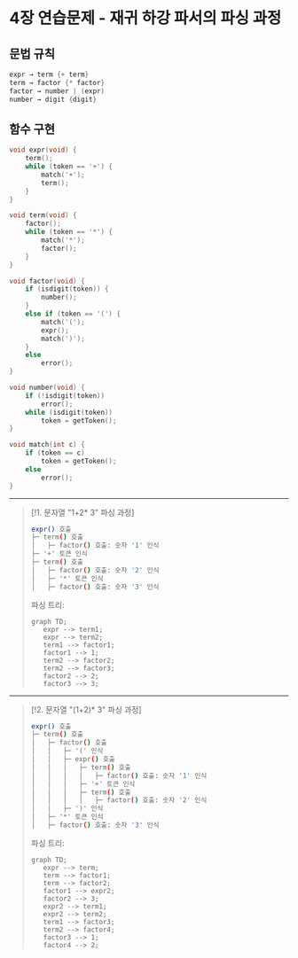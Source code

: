 # 4장 연습문제 - 재귀 하강 파서의 파싱 과정

## 문법 규칙
```C
expr → term {+ term}
term → factor {* factor}
factor → number | (expr)
number → digit {digit}
```

## 함수 구현
```C
void expr(void) {
    term();
    while (token == '+') {
        match('+');
        term();
    }
}

void term(void) {
    factor();
    while (token == '*') {
        match('*');
        factor();
    }
}

void factor(void) {
    if (isdigit(token)) {
        number();
    }
    else if (token == '(') {
        match('(');
        expr();
        match(')');
    }
    else
        error();
}

void number(void) {
    if (!isdigit(token))
        error();
    while (isdigit(token))
        token = getToken();
}

void match(int c) {
    if (token == c)
        token = getToken();
    else
        error();
}
```

---

>[!1. 문자열 "1+2* 3" 파싱 과정]
>```bash
>expr() 호출
> ├─ term() 호출
> │   ├─ factor() 호출: 숫자 '1' 인식
> ├─ '+' 토큰 인식
> ├─ term() 호출
> │   ├─ factor() 호출: 숫자 '2' 인식
> │   ├─ '*' 토큰 인식
> │   ├─ factor() 호출: 숫자 '3' 인식
>```
>
>파싱 트리:
>```mermaid
>graph TD;
>    expr --> term1;
>    expr --> term2;
>    term1 --> factor1;
>    factor1 --> 1;
>    term2 --> factor2;
>    term2 --> factor3;
>    factor2 --> 2;
>    factor3 --> 3;
>```

---

>[!2. 문자열 "(1+2)* 3" 파싱 과정]
>```bash
>expr() 호출
> ├─ term() 호출
> │   ├─ factor() 호출
> │   │   ├─ '(' 인식
> │   │   ├─ expr() 호출
> │   │   │   ├─ term() 호출
> │   │   │   │   ├─ factor() 호출: 숫자 '1' 인식
> │   │   │   ├─ '+' 토큰 인식
> │   │   │   ├─ term() 호출
> │   │   │   │   ├─ factor() 호출: 숫자 '2' 인식
> │   │   ├─ ')' 인식
> │   ├─ '*' 토큰 인식
> │   ├─ factor() 호출: 숫자 '3' 인식
>```
>파싱 트리:
>```mermaid
>graph TD;
>    expr --> term;
>    term --> factor1;
>    term --> factor2;
>    factor1 --> expr2;
>    factor2 --> 3;
>    expr2 --> term1;
>    expr2 --> term2;
>    term1 --> factor3;
>    term2 --> factor4;
>    factor3 --> 1;
>    factor4 --> 2;
>``` 

